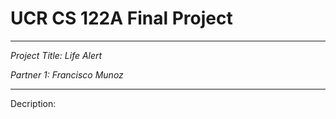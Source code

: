 # UCR CS 122A Final Project

-------------------------------
_Project Title: Life Alert_

_Partner 1: Francisco Munoz_

------------------------------
Decription:

